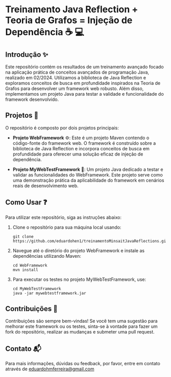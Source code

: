 # Treinamento Java Reflection + Teoria de Grafos = Injeção de Dependência :coffee: :computer:

## Introdução :sparkles:
Este repositório contém os resultados de um treinamento avançado focado na aplicação prática de conceitos avançados de programação Java, realizado em 02/2024. Utilizamos a biblioteca de Java Reflection e exploramos conceitos de busca em profundidade inspirados na Teoria de Grafos para desenvolver um framework web robusto. Além disso, implementamos um projeto Java para testar a validade e funcionalidade do framework desenvolvido.

## Projetos :file_folder:
O repositório é composto por dois projetos principais:

- **Projeto WebFramework** :gear:: Este é um projeto Maven contendo o código-fonte do framework web. O framework é construído sobre a biblioteca de Java Reflection e incorpora conceitos de busca em profundidade para oferecer uma solução eficaz de injeção de dependência.

- **Projeto MyWebTestFramework** :test_tube:: Um projeto Java dedicado a testar e validar as funcionalidades do WebFramework. Este projeto serve como uma demonstração prática da aplicabilidade do framework em cenários reais de desenvolvimento web.

## Como Usar :question:
Para utilizar este repositório, siga as instruções abaixo:

1. Clone o repositório para sua máquina local usando:
   ```
   git clone https://github.com/eduardohen1/treinamentoMinsaitJavaReflections.git
   ```
2. Navegue até o diretório do projeto WebFramework e instale as dependências utilizando Maven:
   ```
   cd WebFramework
   mvn install
   ```
3. Para executar os testes no projeto MyWebTestFramework, use:
   ```
   cd MyWebTestFramework
   java -jar mywebtestframework.jar
   ```

## Contribuições :handshake:
Contribuições são sempre bem-vindas! Se você tem uma sugestão para melhorar este framework ou os testes, sinta-se à vontade para fazer um fork do repositório, realizar as mudanças e submeter uma pull request.

## Contato :mailbox_with_mail:
Para mais informações, dúvidas ou feedback, por favor, entre em contato através de eduardohmferreira@gmail.com
